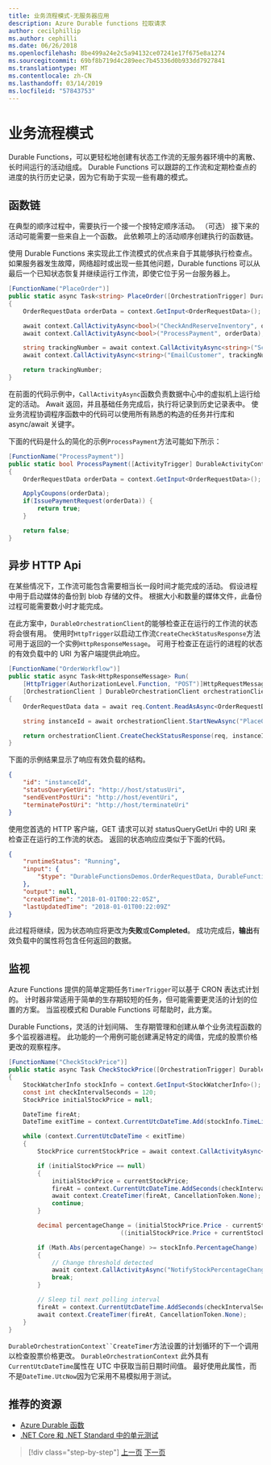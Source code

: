 ```yaml
---
title: 业务流程模式-无服务器应用
description: Azure Durable functions 拉取请求
author: cecilphillip
ms.author: cephilli
ms.date: 06/26/2018
ms.openlocfilehash: 8be499a24e2c5a94132ce07241e17f675e8a1274
ms.sourcegitcommit: 69bf8b719d4c289eec7b45336d0b933dd7927841
ms.translationtype: MT
ms.contentlocale: zh-CN
ms.lasthandoff: 03/14/2019
ms.locfileid: "57843753"
---
```

# <a name="orchestration-patterns"></a>业务流程模式

Durable Functions，可以更轻松地创建有状态工作流的无服务器环境中的离散、 长时间运行的活动组成。 Durable Functions 可以跟踪的工作流和定期检查点的进度的执行历史记录，因为它有助于实现一些有趣的模式。

## <a name="function-chaining"></a>函数链

在典型的顺序过程中，需要执行一个接一个按特定顺序活动。 （可选） 接下来的活动可能需要一些来自上一个函数。 此依赖项上的活动顺序创建执行的函数链。

使用 Durable Functions 来实现此工作流模式的优点来自于其能够执行检查点。 如果服务器发生故障，网络超时或出现一些其他问题，Durable functions 可以从最后一个已知状态恢复并继续运行工作流，即使它位于另一台服务器上。

```csharp
[FunctionName("PlaceOrder")]
public static async Task<string> PlaceOrder([OrchestrationTrigger] DurableOrchestrationContext context)
{
    OrderRequestData orderData = context.GetInput<OrderRequestData>();

    await context.CallActivityAsync<bool>("CheckAndReserveInventory", orderData);
    await context.CallActivityAsync<bool>("ProcessPayment", orderData);

    string trackingNumber = await context.CallActivityAsync<string>("ScheduleShipping", orderData);
    await context.CallActivityAsync<string>("EmailCustomer", trackingNumber);

    return trackingNumber;
}
```

在前面的代码示例中，`CallActivityAsync`函数负责数据中心中的虚拟机上运行给定的活动。 Await 返回，并且基础任务完成后，执行将记录到历史记录表中。 使业务流程协调程序函数中的代码可以使用所有熟悉的构造的任务并行库和 async/await 关键字。

下面的代码是什么的简化的示例`ProcessPayment`方法可能如下所示：

```csharp
[FunctionName("ProcessPayment")]
public static bool ProcessPayment([ActivityTrigger] DurableActivityContext context)
{
    OrderRequestData orderData = context.GetInput<OrderRequestData>();

    ApplyCoupons(orderData);
    if(IssuePaymentRequest(orderData)) {
        return true;
    }

    return false;
}
```

## <a name="asynchronous-http-apis"></a>异步 HTTP Api

在某些情况下，工作流可能包含需要相当长一段时间才能完成的活动。 假设进程中用于启动媒体的备份到 blob 存储的文件。 根据大小和数量的媒体文件，此备份过程可能需要数小时才能完成。

在此方案中，`DurableOrchestrationClient`的能够检查正在运行的工作流的状态将会很有用。 使用时`HttpTrigger`以启动工作流`CreateCheckStatusResponse`方法可用于返回的一个实例`HttpResponseMessage`。 可用于检查正在运行的进程的状态的有效负载中的 URI 为客户端提供此响应。

```csharp
[FunctionName("OrderWorkflow")]
public static async Task<HttpResponseMessage> Run(
    [HttpTrigger(AuthorizationLevel.Function, "POST")]HttpRequestMessage req,
    [OrchestrationClient ] DurableOrchestrationClient orchestrationClient)
{
    OrderRequestData data = await req.Content.ReadAsAsync<OrderRequestData>();

    string instanceId = await orchestrationClient.StartNewAsync("PlaceOrder", data);

    return orchestrationClient.CreateCheckStatusResponse(req, instanceId);
}
```

下面的示例结果显示了响应有效负载的结构。

```json
{
    "id": "instanceId",
    "statusQueryGetUri": "http://host/statusUri",
    "sendEventPostUri": "http://host/eventUri",
    "terminatePostUri": "http://host/terminateUri"
}
```

使用您首选的 HTTP 客户端，GET 请求可以对 statusQueryGetUri 中的 URI 来检查正在运行的工作流的状态。 返回的状态响应应类似于下面的代码。

```json
{
    "runtimeStatus": "Running",
    "input": {
        "$type": "DurableFunctionsDemos.OrderRequestData, DurableFunctionsDemos"
    },
    "output": null,
    "createdTime": "2018-01-01T00:22:05Z",
    "lastUpdatedTime": "2018-01-01T00:22:09Z"
}
```

此过程将继续，因为状态响应将更改为**失败**或**Completed**。 成功完成后，**输出**有效负载中的属性将包含任何返回的数据。

## <a name="monitoring"></a>监视

Azure Functions 提供的简单定期任务`TimerTrigger`可以基于 CRON 表达式计划的。 计时器非常适用于简单的生存期较短的任务，但可能需要更灵活的计划的位置的方案。 当监视模式和 Durable Functions 可帮助时，此方案。

Durable Functions，灵活的计划间隔、 生存期管理和创建从单个业务流程函数的多个监视器进程。 此功能的一个用例可能创建满足特定的阈值，完成的股票价格更改的观察程序。

```csharp
[FunctionName("CheckStockPrice")]
public static async Task CheckStockPrice([OrchestrationTrigger] DurableOrchestrationContext context)
{
    StockWatcherInfo stockInfo = context.GetInput<StockWatcherInfo>();
    const int checkIntervalSeconds = 120;
    StockPrice initialStockPrice = null;

    DateTime fireAt;
    DateTime exitTime = context.CurrentUtcDateTime.Add(stockInfo.TimeLimit);

    while (context.CurrentUtcDateTime < exitTime)
    {
        StockPrice currentStockPrice = await context.CallActivityAsync<StockPrice>("GetStockPrice", stockInfo);

        if (initialStockPrice == null)
        {
            initialStockPrice = currentStockPrice;
            fireAt = context.CurrentUtcDateTime.AddSeconds(checkIntervalSeconds);
            await context.CreateTimer(fireAt, CancellationToken.None);
            continue;
        }

        decimal percentageChange = (initialStockPrice.Price - currentStockPrice.Price) /
                               ((initialStockPrice.Price + currentStockPrice.Price) / 2);

        if (Math.Abs(percentageChange) >= stockInfo.PercentageChange)
        {
            // Change threshold detected
            await context.CallActivityAsync("NotifyStockPercentageChange", currentStockPrice);
            break;
        }

        // Sleep til next polling interval
        fireAt = context.CurrentUtcDateTime.AddSeconds(checkIntervalSeconds);
        await context.CreateTimer(fireAt, CancellationToken.None);
    }
}
```

`DurableOrchestrationContext``CreateTimer`方法设置的计划循环的下一个调用以检查股票价格更改。 `DurableOrchestrationContext` 此外具有`CurrentUtcDateTime`属性在 UTC 中获取当前日期时间值。 最好使用此属性，而不是`DateTime.UtcNow`因为它采用不易模拟用于测试。

## <a name="recommended-resources"></a>推荐的资源

* [Azure Durable 函数](https://docs.microsoft.com/azure/azure-functions/durable-functions-overview)
* [.NET Core 和 .NET Standard 中的单元测试](../../core/testing/index.md)

>[!div class="step-by-step"]
>[上一页](durable-azure-functions.md)
>[下一页](serverless-business-scenarios.md)